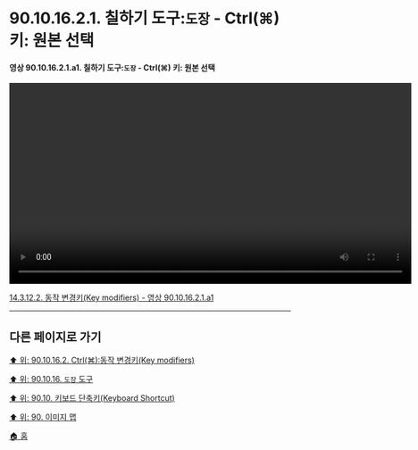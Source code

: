 # 90.10.16.2.1. 칠하기 도구:`도장` - Ctrl(⌘) 키: 원본 선택

<a id="90-10-16-02-01-a1"></a>

#### 영상 90.10.16.2.1.a1. 칠하기 도구:`도장` - Ctrl(⌘) 키: 원본 선택
<video controls="controls" width="720" src="https://github.com/wonder13662/gimp/assets/15767104/3a4df05f-fc8a-4736-a5cb-4161269c23fa"></video>

[14.3.12.2. 동작 변경키(Key modifiers) - 영상 90.10.16.2.1.a1](./14-03-12-02-key_modifiers.md#90-10-16-02-01-a1)

***

## 다른 페이지로 가기

[⬆️ 위: 90.10.16.2. Ctrl(⌘):동작 변경키(Key modifiers)](./90-10-16-02-00-key_modifier-ctrl.md)

[⬆️ 위: 90.10.16. `도장` 도구](./90-10-16-00-clone.md)

[⬆️ 위: 90.10. 키보드 단축키(Keyboard Shortcut)](./90-10-00-keyboard_shortcut.md)

[⬆️ 위: 90. 이미지 맵](./90-00-image-map.md)

[🏠 홈](./00-home.md)